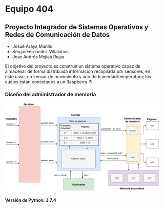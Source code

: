 # Equipo 404

## Proyecto Integrador de Sistemas Operativos y Redes de Comunicación de Datos

* Josué Araya Murillo
* Sergio Fernandez Villalobos
* Jose Andrés Mejías Rojas

El objetivo del proyecto es construir un sistema operativo capaz de almacenar de forma distribuida información recopilada
por sensores, en este caso, un sensor de movimiento y uno de humedad/temperatura; los cuales están conectados a un Raspberry Pi.

### Diseño del administrador de memoria

<img src="/media/Diseno_administrador_memoria.png" alt="Diseño" title="Diseño administrador de memoria" width="1000" />

#### Versión de Python: 3.7.4
